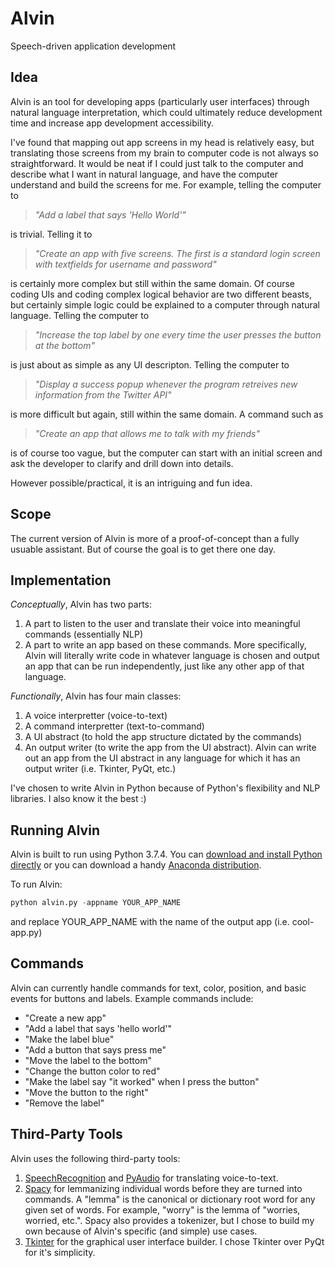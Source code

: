 # Alvin
Speech-driven application development

## Idea
Alvin is an tool for developing apps (particularly user interfaces) through natural language interpretation, which could ultimately reduce development time and increase app development accessibility. 

I've found that mapping out app screens in my head is relatively easy, but translating those screens from my brain to computer code is not always so straightforward. It would be neat if I could just talk to the computer and describe what I want in natural language, and have the computer understand and build the screens for me. For example, telling the computer to 
>*"Add a label that says 'Hello World'"* 

is trivial. Telling it to 
>*"Create an app with five screens. The first is a standard login screen with textfields for username and password"* 

is certainly more complex but still within the same domain. Of course coding UIs and coding complex logical behavior are two different beasts, but certainly simple logic could be explained to a computer through natural language. Telling the computer to 
>*"Increase the top label by one every time the user presses the button at the bottom"* 

is just about as simple as any UI descripton. Telling the computer to 
>*"Display a success popup whenever the program retreives new information from the Twitter API"* 

is more difficult but again, still within the same domain. A command such as 
>*"Create an app that allows me to talk with my friends"* 

is of course too vague, but the computer can start with an initial screen and ask the developer to clarify and drill down into details. 

However possible/practical, it is an intriguing and fun idea.

## Scope
The current version of Alvin is more of a proof-of-concept than a fully usuable assistant. But of course the goal is to get there one day.

## Implementation
*Conceptually*, Alvin has two parts:
1. A part to listen to the user and translate their voice into meaningful commands (essentially NLP)
2. A part to write an app based on these commands. More specifically, Alvin will literally write code in whatever language is chosen and output an app that can be run independently, just like any other app of that language.

*Functionally*, Alvin has four main classes:
1. A voice interpretter (voice-to-text)
2. A command interpretter (text-to-command)
3. A UI abstract (to hold the app structure dictated by the commands)
4. An output writer (to write the app from the UI abstract). Alvin can write out an app from the UI abstract in any language for which it has an output writer (i.e. Tkinter, PyQt, etc.)

I've chosen to write Alvin in Python because of Python's flexibility and NLP libraries. I also know it the best :)

## Running Alvin
Alvin is built to run using Python 3.7.4. You can [download and install Python directly](https://www.python.org/downloads/) or you can download a handy [Anaconda distribution](https://www.anaconda.com/distribution/).

To run Alvin:
```python
python alvin.py -appname YOUR_APP_NAME
```
and replace YOUR_APP_NAME with the name of the output app (i.e. cool-app.py)

## Commands
Alvin can currently handle commands for text, color, position, and basic events for buttons and labels. Example commands include:
* "Create a new app"
* "Add a label that says 'hello world'"
* "Make the label blue"
* "Add a button that says press me"
* "Move the label to the bottom"
* "Change the button color to red"
* "Make the label say "it worked" when I press the button"
* "Move the button to the right"
* "Remove the label"

## Third-Party Tools
Alvin uses the following third-party tools:
1. [SpeechRecognition](https://pypi.org/project/SpeechRecognition/) and [PyAudio](http://people.csail.mit.edu/hubert/pyaudio/#downloads) for translating voice-to-text.
2. [Spacy](https://spacy.io/) for lemmanizing individual words before they are turned into commands. A "lemma" is the canonical or dictionary root word for any given set of words. For example, "worry" is the lemma of "worries, worried, etc.". Spacy also provides a tokenizer, but I chose to build my own because of Alvin's specific (and simple) use cases.
3. [Tkinter](https://docs.python.org/3/library/tkinter.html) for the graphical user interface builder. I chose Tkinter over PyQt for it's simplicity.

